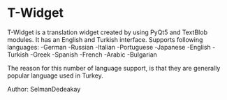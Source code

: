 # T-Widget
T-Widget is a translation widget created by using PyQt5 and TextBlob modules.
It has an English and Turkish interface.
Supports following languages:
-German
-Russian
-Italian
-Portuguese
-Japanese
-English
-Turkish
-Greek
-Spanish
-French
-Arabic
-Bulgarian

The reason for this number of language support, is that they are generally popular language used in Turkey.

Author: SelmanDedeakay
